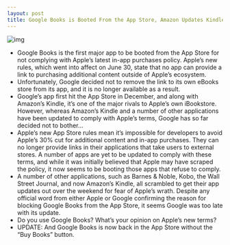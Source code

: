 ```yaml
---
layout: post
title: Google Books is Booted From the App Store, Amazon Updates Kindle to Comply With Apple's Terms [Updated]
---
```

![img](http://media.idownloadblog.com/wp-content/uploads/2011/07/Google-Books.png)
* Google Books is the first major app to be booted from the App Store for not complying with Apple’s latest in-app purchases policy. Apple’s new rules, which went into affect on June 30, state that no app can provide a link to purchasing additional content outside of Apple’s ecosystem.
* Unfortunately, Google decided not to remove the link to its own eBooks store from its app, and it is no longer available as a result.
* Google’s app first hit the App Store in December, and along with Amazon’s Kindle, it’s one of the major rivals to Apple’s own iBookstore. However, whereas Amazon’s Kindle and a number of other applications have been updated to comply with Apple’s terms, Google has so far decided not to bother…
* Apple’s new App Store rules mean it’s impossible for developers to avoid Apple’s 30% cut for additional content and in-app purchases. They can no longer provide links in their applications that take users to external stores. A number of apps are yet to be updated to comply with these terms, and while it was initially believed that Apple may have scraped the policy, it now seems to be booting those apps that refuse to comply.
* A number of other applications, such as Barnes & Noble, Kobo, the Wall Street Journal, and now Amazon’s Kindle, all scrambled to get their app updates out over the weekend for fear of Apple’s wrath. Despite any official word from either Apple or Google confirming the reason for blocking Google Books from the App Store, it seems Google was too late with its update.
* Do you use Google Books? What’s your opinion on Apple’s new terms?
* UPDATE: And Google Books is now back in the App Store without the “Buy Books” button.

